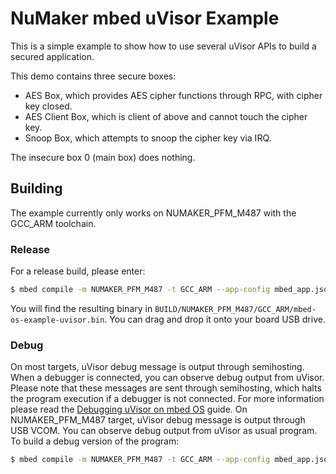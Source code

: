 # NuMaker mbed uVisor Example

This is a simple example to show how to use several uVisor APIs to build a secured application.

This demo contains three secure boxes:

- AES Box, which provides AES cipher functions through RPC, with cipher key closed.
- AES Client Box, which is client of above and cannot touch the cipher key.
- Snoop Box, which attempts to snoop the cipher key via IRQ.

The insecure box 0 (main box) does nothing.

## Building

The example currently only works on NUMAKER_PFM_M487 with the GCC_ARM toolchain.

### Release

For a release build, please enter:

```bash
$ mbed compile -m NUMAKER_PFM_M487 -t GCC_ARM --app-config mbed_app.json -c
```

You will find the resulting binary in `BUILD/NUMAKER_PFM_M487/GCC_ARM/mbed-os-example-uvisor.bin`. You can drag and drop it onto your board USB drive.

### Debug

On most targets, uVisor debug message is output through semihosting. When a debugger is connected, you can observe debug output from uVisor.
Please note that these messages are sent through semihosting, which halts the program execution if a debugger is not connected. For more information please read the [Debugging uVisor on mbed OS](https://github.com/ARMmbed/uvisor/blob/master/docs/api/DEBUGGING.md) guide.
On NUMAKER_PFM_M487 target, uVisor debug message is output through USB VCOM. You can observe debug output from uVisor as usual program.
To build a debug version of the program:

```bash
$ mbed compile -m NUMAKER_PFM_M487 -t GCC_ARM --app-config mbed_app.json --profile mbed-os/tools/profiles/debug.json -c
```
